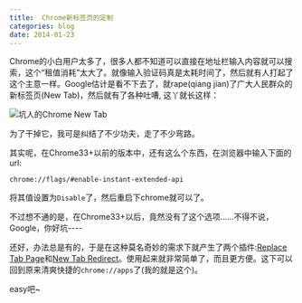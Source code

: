 ```yaml
---
title:  Chrome新标签页的定制
categories: blog
date: 2014-01-23
---
```


Chrome的小白用户太多了，很多人都不知道可以直接在地址栏输入内容就可以搜索，这个“租值消耗”太大了。就像输入验证码真是太耗时间了，然后就有人打起了这个主意一样。Google估计是看不下去了，就rape(qiang jian)了广大人民群众的新标签页(New Tab)，然后就有了各种吐嘈, 这丫就长这样：

<!-- more -->

<img src="/images/blog/Chrome-shit-new-tab.png" alt="坑人的Chrome New Tab">

为了干掉它，我可是纠结了不少功夫，走了不少弯路。


其实呢，在Chrome33+以前的版本中，还有这么个东西，在浏览器中输入下面的url:

    chrome://flags/#enable-instant-extended-api

将其值设置为`Disable`了，然后重启下chrome就可以了。


不过想不通的是，在Chrome33+以后，竟然没有了这个选项......不得不说，Google，你好坑----


还好，办法总是有的，于是在这种莫名奇妙的需求下就产生了两个插件:[Replace Tab Page](https://chrome.google.com/webstore/detail/replace-new-tab-page/cnkhddihkmmiiclaipbaaelfojkmlkja)和[New Tab Redirect](https://chrome.google.com/webstore/detail/new-tab-redirect/icpgjfneehieebagbmdbhnlpiopdcmna)。使用起来就非常简单了，而且更方便。这下可以回到原来清爽快捷的`chrome://apps`了(我的就是这个)。


easy吧~
